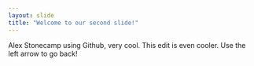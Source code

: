 ```yaml
---
layout: slide
title: "Welcome to our second slide!"
---
```

Alex Stonecamp using Github, very cool. This edit is even cooler.
Use the left arrow to go back!
